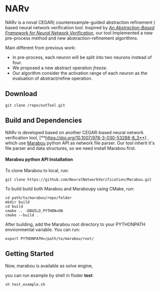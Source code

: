 # NARv

NARv is a noval CEGAR( counterexample-guided abstraction refinement ) based neural network verification tool.  Inspired by *[An Abstraction-Based Framework for Neural Network Verification](https://doi.org/10.1007/978-3-030-53288-8_3)*, our tool Implemented a new pre-process method and new abstraction-refinement  algorithms.  

Main different from previous work:

- In pre-process, each neuron will be split into two neurons instead of four. 
- We proposed a new abstract operation *freeze*.
- Our algorithm consider the activation range of each neuron as the evaluation of abstract/refine operation.

## Download

```
git clone /repo/outTool.git
```

## Build and Dependencies

NARv is developed based on another CEGAR-based neural network verification tool, [**https://doi.org/10.1007/978-3-030-53288-8_3**] , which use [Marabou](https://github.com/NeuralNetworkVerification/Marabou) python API as network file parser. Our tool inherit it's file parser and data structures, so we need install Marabou first.

#### Marabou python API Installation

To clone Marabou to local, run:

```
git clone https://github.com/NeuralNetworkVerification/Marabou.git
```

To build build both Marabou and Maraboupy using CMake, run:

```
cd path/to/marabou/repo/folder
mkdir build 
cd build
cmake .. -DBUILD_PYTHON=ON
cmake --build .
```

After building, add the Marabou root directory to your PYTHONPATH environmental variable. You can run:

```
export PYTHONPATH=/path/to/marabou/root/
```

## Getting Started

Now, marabou is available as solve engine,  

you can run example by shell in floder **test**:

```
sh test_example.sh
```